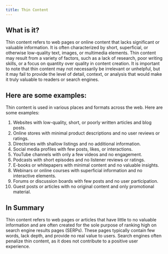 ```yaml
---
title: Thin Content
---
```




## What is it?

Thin content refers to web pages or online content that lacks significant or valuable information. It is often characterized by short, superficial, or otherwise low-quality text, images, or multimedia elements. Thin content may result from a variety of factors, such as a lack of research, poor writing skills, or a focus on quantity over quality in content creation. It is important to note that thin content may not necessarily be irrelevant or unhelpful, but it may fail to provide the level of detail, context, or analysis that would make it truly valuable to readers or search engines.

## Here are some examples:

Thin content is used in various places and formats across the web. Here are some examples:

1. Websites with low-quality, short, or poorly written articles and blog posts.
2. Online stores with minimal product descriptions and no user reviews or ratings.
3. Directories with shallow listings and no additional information.
4. Social media profiles with few posts, likes, or interactions.
5. YouTube channels with only a few videos and no engagement.
6. Podcasts with short episodes and no listener reviews or ratings.
7. E-books or whitepapers with minimal content and no valuable insights.
8. Webinars or online courses with superficial information and no interactive elements.
9. Forums or discussion boards with few posts and no user participation.
10. Guest posts or articles with no original content and only promotional material.

## In Summary

Thin content refers to web pages or articles that have little to no valuable information and are often created for the sole purpose of ranking high on search engine results pages (SERPs). These pages typically contain few words, lack depth, and provide no real value to users. Search engines often penalize thin content, as it does not contribute to a positive user experience.